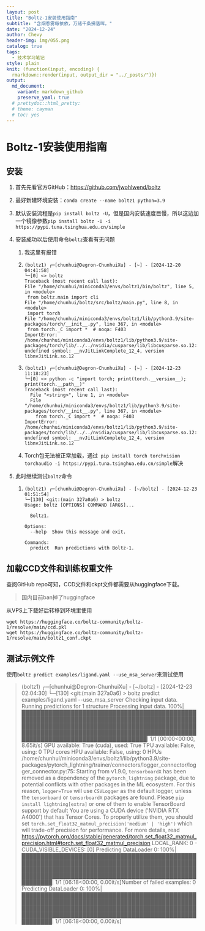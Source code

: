 ```yaml
---
layout: post
title: "Boltz-1安装使用指南"
subtitle: "含烟惹雾每依依，万绪千条拂落晖。"
date: "2024-12-24"
author: Chevy
header-img: img/055.png
catalog: true
tags:
  - 技术学习笔记
style: plain 
knit: (function(input, encoding) {
  rmarkdown::render(input, output_dir = "../_posts/")})
output: 
  md_document:
    variant: markdown_github
    preserve_yaml: true
  # prettydoc::html_pretty:
  # theme: cayman
  # toc: yes
---
```


# Boltz-1安装使用指南

## 安装

1. 首先先看官方GitHub：https://github.com/jwohlwend/boltz

2. 最好新建环境安装：`conda create --name boltz1 python=3.9`

3. 默认安装流程是`pip install boltz -U`，但是国内安装速度巨慢，所以这边加一个镜像参数`pip install boltz -U -i https://pypi.tuna.tsinghua.edu.cn/simple`

4. 安装成功以后使用命令`boltz`查看有无问题

   1. 我这里有报错

   2. ```shell
      (boltz1) ┌─[chunhui@Degron-ChunhuiXu] - [~] - [2024-12-20 04:41:58]
      └─[0] <> boltz
      Traceback (most recent call last):
      File "/home/chunhui/miniconda3/envs/boltz1/bin/boltz", line 5, in <module>
       from boltz.main import cli
      File "/home/chunhui/boltz/src/boltz/main.py", line 8, in <module>
       import torch
      File "/home/chunhui/miniconda3/envs/boltz1/lib/python3.9/site-packages/torch/__init__.py", line 367, in <module>
       from torch._C import *  # noqa: F403
      ImportError: /home/chunhui/miniconda3/envs/boltz1/lib/python3.9/site-packages/torch/lib/../../nvidia/cusparse/lib/libcusparse.so.12: undefined symbol: __nvJitLinkComplete_12_4, version libnvJitLink.so.12
      ```

   3. ```shell
      (boltz1) ┌─[chunhui@Degron-ChunhuiXu] - [~] - [2024-12-23 11:18:23]
      └─[0] <> python -c "import torch; print(torch.__version__); print(torch.__path__)"
      Traceback (most recent call last):
        File "<string>", line 1, in <module>
        File "/home/chunhui/miniconda3/envs/boltz1/lib/python3.9/site-packages/torch/__init__.py", line 367, in <module>
          from torch._C import *  # noqa: F403
      ImportError: /home/chunhui/miniconda3/envs/boltz1/lib/python3.9/site-packages/torch/lib/../../nvidia/cusparse/lib/libcusparse.so.12: undefined symbol: __nvJitLinkComplete_12_4, version libnvJitLink.so.12
      ```

   4. Torch包无法被正常加载，通过` pip install torch torchvision torchaudio -i https://pypi.tuna.tsinghua.edu.cn/simple`解决

5. 此时继续测试`boltz`命令

   1. ```shell
      (boltz1) ┌─[chunhui@Degron-ChunhuiXu] - [~/boltz] - [2024-12-23 01:51:54]
      └─[130] <git:(main 327a0a6) > boltz
      Usage: boltz [OPTIONS] COMMAND [ARGS]...
      
        Boltz1.
      
      Options:
        --help  Show this message and exit.
      
      Commands:
        predict  Run predictions with Boltz-1.
      ```

## 加载CCD文件和训练权重文件

查阅GitHub repo可知，CCD文件和ckpt文件都需要从huggingface下载。

> 国内目前ban掉了huggingface

从VPS上下载好后转移到环境里使用

```shell
wget https://huggingface.co/boltz-community/boltz-1/resolve/main/ccd.pkl
wget https://huggingface.co/boltz-community/boltz-1/resolve/main/boltz1_conf.ckpt
```

## 测试示例文件

使用`boltz predict examples/ligand.yaml --use_msa_server`来测试使用

> (boltz1) ┌─[chunhui@Degron-ChunhuiXu] - [~/boltz] - [2024-12-23 02:04:30]
> └─[130] <git:(main 327a0a6) > boltz predict examples/ligand.yaml --use_msa_server
> Checking input data.
> Running predictions for 1 structure
> Processing input data.
> 100%|█████████████████████████████████████████████████████████████████████████████████████████████████████████████████████████████████████████████████████████████████████████████████████████████████████████████████████████| 1/1 [00:00<00:00,  8.65it/s]
> GPU available: True (cuda), used: True
> TPU available: False, using: 0 TPU cores
> HPU available: False, using: 0 HPUs
> /home/chunhui/miniconda3/envs/boltz1/lib/python3.9/site-packages/pytorch_lightning/trainer/connectors/logger_connector/logger_connector.py:75: Starting from v1.9.0, `tensorboardX` has been removed as a dependency of the `pytorch_lightning` package, due to potential conflicts with other packages in the ML ecosystem. For this reason, `logger=True` will use `CSVLogger` as the default logger, unless the `tensorboard` or `tensorboardX` packages are found. Please `pip install lightning[extra]` or one of them to enable TensorBoard support by default
> You are using a CUDA device ('NVIDIA RTX A4000') that has Tensor Cores. To properly utilize them, you should set `torch.set_float32_matmul_precision('medium' | 'high')` which will trade-off precision for performance. For more details, read https://pytorch.org/docs/stable/generated/torch.set_float32_matmul_precision.html#torch.set_float32_matmul_precision
> LOCAL_RANK: 0 - CUDA_VISIBLE_DEVICES: [0]
> Predicting DataLoader 0: 100%|████████████████████████████████████████████████████████████████████████████████████████████████████████████████████████████████████████████████████████████████████████████████████████████████| 1/1 [06:18<00:00,  0.00it/s]Number of failed examples: 0
> Predicting DataLoader 0: 100%|████████████████████████████████████████████████████████████████████████████████████████████████████████████████████████████████████████████████████████████████████████████████████████████████| 1/1 [06:18<00:00,  0.00it/s]



